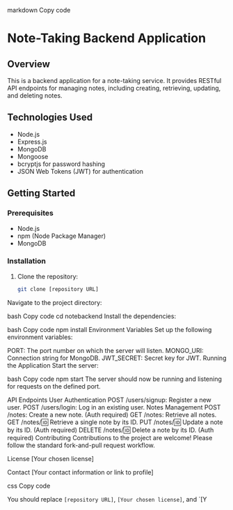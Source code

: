 markdown
Copy code
# Note-Taking Backend Application

## Overview
This is a backend application for a note-taking service. It provides RESTful API endpoints for managing notes, including creating, retrieving, updating, and deleting notes.

## Technologies Used
- Node.js
- Express.js
- MongoDB
- Mongoose
- bcryptjs for password hashing
- JSON Web Tokens (JWT) for authentication

## Getting Started

### Prerequisites
- Node.js
- npm (Node Package Manager)
- MongoDB

### Installation
1. Clone the repository:
   ```bash
   git clone [repository URL]
Navigate to the project directory:

bash
Copy code
cd notebackend
Install the dependencies:

bash
Copy code
npm install
Environment Variables
Set up the following environment variables:

PORT: The port number on which the server will listen.
MONGO_URI: Connection string for MongoDB.
JWT_SECRET: Secret key for JWT.
Running the Application
Start the server:

bash
Copy code
npm start
The server should now be running and listening for requests on the defined port.

API Endpoints
User Authentication
POST /users/signup: Register a new user.
POST /users/login: Log in an existing user.
Notes Management
POST /notes: Create a new note. (Auth required)
GET /notes: Retrieve all notes.
GET /notes/:id: Retrieve a single note by its ID.
PUT /notes/:id: Update a note by its ID. (Auth required)
DELETE /notes/:id: Delete a note by its ID. (Auth required)
Contributing
Contributions to the project are welcome! Please follow the standard fork-and-pull request workflow.

License
[Your chosen license]

Contact
[Your contact information or link to profile]

css
Copy code

You should replace `[repository URL]`, `[Your chosen license]`, and `[Y
